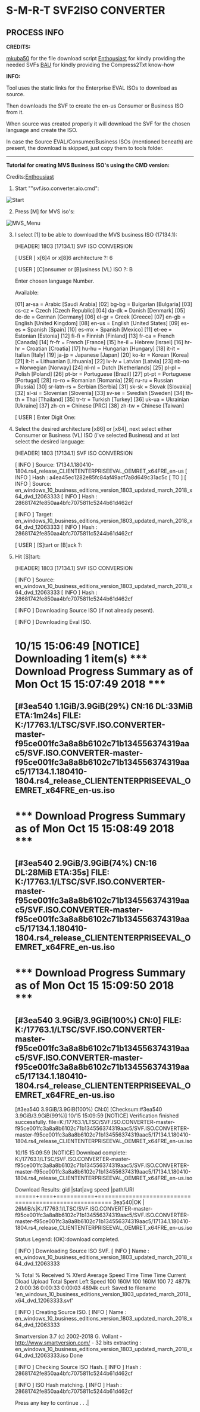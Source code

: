 **S-M-R-T SVF2ISO CONVERTER**
===========================
**PROCESS INFO**
------------------------
**CREDITS:**

[mkuba50](https://forums.mydigitallife.net/members/mkuba50.317641/) for the file download script
[Enthousiast](https://forums.mydigitallife.net/members/enthousiast.104688/) for kindly providing the needed SVFs
[BAU](https://forums.mydigitallife.net/members/bau.58504/) for kindly providing the Compress2Txt know-how

**INFO:**

Tool uses the static links for the Enterprise EVAL ISOs to download as source.

Then downloads the SVF to create the en-us Consumer or Business ISO from it.

When source was created properly it will download the SVF for the chosen language
and create the ISO.


In case the Source EVAL/Consumer/Business ISOs (mentioned beneath) are present, the download is skipped, just copy them
to tools folder.





------------------------
**Tutorial for creating MVS Business ISO's using the CMD version:**

Credits:[Enthousiast](https://forums.mydigitallife.net/members/enthousiast.104688/)

1. Start ""svf.iso.converter.aio.cmd":

![Start](https://i.imgur.com/ZeuzRmE.png)

2. Press [M] for MVS iso's:

![MVS_Menu](https://i.imgur.com/2vk6Rxq.png)

3. I select [1] to be able to download the MVS business ISO (17134.1):

    [HEADER] 1803 [17134.1] SVF ISO CONVERSION

    [ USER ] x[6]4 or x[8]6 architecture ?: 6


    [ USER ] [C]onsumer or [B]usiness (VL) ISO ?: B


    Enter chosen language Number.

    Available:

    [01] ar-sa = Arabic [Saudi Arabia]
    [02] bg-bg = Bulgarian [Bulgaria]
    [03] cs-cz = Czech [Czech Republic]
    [04] da-dk = Danish [Denmark]
    [05] de-de = German [Germany]
    [06] el-gr = Greek [Greece]
    [07] en-gb = English [United Kingdom]
    [08] en-us = English [United States]
    [09] es-es = Spanish [Spain]
    [10] es-mx = Spanish [Mexico]
    [11] et-ee = Estonian [Estonia]
    [12] fi-fi = Finnish [Finland]
    [13] fr-ca = French [Canada]
    [14] fr-fr = French [France]
    [15] he-il = Hebrew [Israel]
    [16] hr-hr = Croatian [Croatia]
    [17] hu-hu = Hungarian [Hungary]
    [18] it-it = Italian [Italy]
    [19] ja-jp = Japanese [Japan]
    [20] ko-kr = Korean [Korea]
    [21] lt-lt = Lithuanian [Lithuania]
    [22] lv-lv = Latvian [Latvia]
    [23] nb-no = Norwegian [Norway]
    [24] nl-nl = Dutch [Netherlands]
    [25] pl-pl = Polish [Poland]
    [26] pt-br = Portuguese [Brazil]
    [27] pt-pt = Portuguese [Portugal]
    [28] ro-ro = Romanian [Romania]
    [29] ru-ru = Russian [Russia]
    [30] sr-latn-rs = Serbian [Serbia]
    [31] sk-sk = Slovak [Slovakia]
    [32] sl-si = Slovenian [Slovenia]
    [33] sv-se = Swedish [Sweden]
    [34] th-th = Thai [Thailand]
    [35] tr-tr = Turkish [Turkey]
    [36] uk-ua = Ukrainian [Ukraine]
    [37] zh-cn = Chinese [PRC]
    [38] zh-tw = Chinese [Taiwan]


    [ USER ] Enter Digit One:


4. Select the desired architecture [x86] or [x64], next select either Consumer or Business (VL) ISO
(i've selected Business) and at last select the desired language:

    [HEADER] 1803 [17134.1] SVF ISO CONVERSION

    [ INFO ] Source: 17134.1.180410-1804.rs4_release_CLIENTENTERPRISEEVAL_OEMRET_x64FRE_en-us
    [ INFO ] Hash  : a4ea45ec1282e85fc84af49acf7a8d649c31ac5c
    [  TO  ]
    [ INFO ] Source: en_windows_10_business_editions_version_1803_updated_march_2018_x64_dvd_12063333
    [ INFO ] Hash  : 28681742fe850aa4bfc7075811c5244b61d462cf


    [ INFO ] Target: en_windows_10_business_editions_version_1803_updated_march_2018_x64_dvd_12063333
    [ INFO ] Hash  : 28681742fe850aa4bfc7075811c5244b61d462cf


    [ USER ] [S]tart or [B]ack ?:


5. Hit [S]tart:

    [HEADER] 1803 [17134.1] SVF ISO CONVERSION

    [ INFO ] Source: en_windows_10_business_editions_version_1803_updated_march_2018_x64_dvd_12063333
    [ INFO ] Hash  : 28681742fe850aa4bfc7075811c5244b61d462cf


    [ INFO ] Downloading Source ISO (if not already pesent).


    [ INFO ] Downloading Eval ISO.



    10/15 15:06:49 [NOTICE] Downloading 1 item(s)
     *** Download Progress Summary as of Mon Oct 15 15:07:49 2018 ***
    ======================================================================================================================
    [#3ea540 1.1GiB/3.9GiB(29%) CN:16 DL:33MiB ETA:1m24s]
    FILE: K:/17763.1/LTSC/SVF.ISO.CONVERTER-master-f95ce001fc3a8a8b6102c71b134556374319aac5/SVF.ISO.CONVERTER-master-f95ce001fc3a8a8b6102c71b134556374319aac5/17134.1.180410-1804.rs4_release_CLIENTENTERPRISEEVAL_OEMRET_x64FRE_en-us.iso
    ----------------------------------------------------------------------------------------------------------------------

     *** Download Progress Summary as of Mon Oct 15 15:08:49 2018 ***
    ======================================================================================================================
    [#3ea540 2.9GiB/3.9GiB(74%) CN:16 DL:28MiB ETA:35s]
    FILE: K:/17763.1/LTSC/SVF.ISO.CONVERTER-master-f95ce001fc3a8a8b6102c71b134556374319aac5/SVF.ISO.CONVERTER-master-f95ce001fc3a8a8b6102c71b134556374319aac5/17134.1.180410-1804.rs4_release_CLIENTENTERPRISEEVAL_OEMRET_x64FRE_en-us.iso
    ----------------------------------------------------------------------------------------------------------------------

     *** Download Progress Summary as of Mon Oct 15 15:09:50 2018 ***
    ======================================================================================================================
    [#3ea540 3.9GiB/3.9GiB(100%) CN:0]
    FILE: K:/17763.1/LTSC/SVF.ISO.CONVERTER-master-f95ce001fc3a8a8b6102c71b134556374319aac5/SVF.ISO.CONVERTER-master-f95ce001fc3a8a8b6102c71b134556374319aac5/17134.1.180410-1804.rs4_release_CLIENTENTERPRISEEVAL_OEMRET_x64FRE_en-us.iso
    ----------------------------------------------------------------------------------------------------------------------

    [#3ea540 3.9GiB/3.9GiB(100%) CN:0] [Checksum:#3ea540 3.9GiB/3.9GiB(99%)]
    10/15 15:09:59 [NOTICE] Verification finished successfully. file=K:/17763.1/LTSC/SVF.ISO.CONVERTER-master-f95ce001fc3a8a8b6102c71b134556374319aac5/SVF.ISO.CONVERTER-master-f95ce001fc3a8a8b6102c71b134556374319aac5/17134.1.180410-1804.rs4_release_CLIENTENTERPRISEEVAL_OEMRET_x64FRE_en-us.iso
    
    10/15 15:09:59 [NOTICE] Download complete: K:/17763.1/LTSC/SVF.ISO.CONVERTER-master-f95ce001fc3a8a8b6102c71b134556374319aac5/SVF.ISO.CONVERTER-master-f95ce001fc3a8a8b6102c71b134556374319aac5/17134.1.180410-1804.rs4_release_CLIENTENTERPRISEEVAL_OEMRET_x64FRE_en-us.iso

    Download Results:
    gid   |stat|avg speed  |path/URI
    ======+====+===========+=======================================================
    3ea540|OK  |    26MiB/s|K:/17763.1/LTSC/SVF.ISO.CONVERTER-master-f95ce001fc3a8a8b6102c71b134556374319aac5/SVF.ISO.CONVERTER-master-f95ce001fc3a8a8b6102c71b134556374319aac5/17134.1.180410-1804.rs4_release_CLIENTENTERPRISEEVAL_OEMRET_x64FRE_en-us.iso

    Status Legend:
    (OK):download completed.


    [ INFO ] Downloading Source ISO SVF.
    [ INFO ] Name  : en_windows_10_business_editions_version_1803_updated_march_2018_x64_dvd_12063333


      % Total    % Received % Xferd  Average Speed   Time    Time     Time  Current
                                 Dload  Upload   Total   Spent    Left  Speed
    100  160M  100  160M  100    72  4877k      2  0:00:36  0:00:33  0:00:03 4894k
    curl: Saved to filename 'en_windows_10_business_editions_version_1803_updated_march_2018_x64_dvd_12063333.svf'
    
    
    [ INFO ] Creating Source ISO.
    [ INFO ] Name  : en_windows_10_business_editions_version_1803_updated_march_2018_x64_dvd_12063333
    
    
    Smartversion 3.7 (c) 2002-2018 G. Vollant - http://www.smartversion.com/ - 32 bits
    extracting : en_windows_10_business_editions_version_1803_updated_march_2018_x64_dvd_12063333.iso Done
    
    
    [ INFO ] Checking Source ISO Hash.
    [ INFO ] Hash  : 28681742fe850aa4bfc7075811c5244b61d462cf
    
    
    [ INFO ] ISO Hash matching.
    [ INFO ] Hash  : 28681742fe850aa4bfc7075811c5244b61d462cf
    
    
    Press any key to continue . . .|